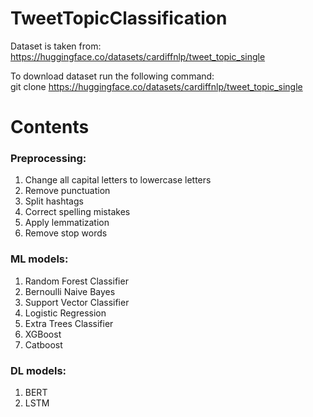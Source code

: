 # TweetTopicClassification
Dataset is taken from: \
https://huggingface.co/datasets/cardiffnlp/tweet_topic_single

To download dataset run the following command: \
git clone https://huggingface.co/datasets/cardiffnlp/tweet_topic_single

# Contents
### Preprocessing:
1. Change all capital letters to lowercase letters
2. Remove punctuation
3. Split hashtags
4. Correct spelling mistakes
5. Apply lemmatization
6. Remove stop words

### ML models:
1. Random Forest Classifier
2. Bernoulli Naive Bayes
3. Support Vector Classifier
4. Logistic Regression
5. Extra Trees Classifier
6. XGBoost
7. Catboost

### DL models:
1. BERT
2. LSTM

   




